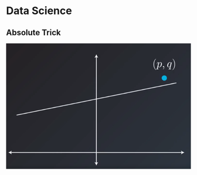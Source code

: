 #  Data Science

## Absolute Trick
![Point above the rect](https://github.com/steelcolosus/udacity-datascience/blob/master/images/point-above.png)

<!--stackedit_data:
eyJoaXN0b3J5IjpbLTI1NDI5NDcwMywxODI1MTc5OTczLC0xOT
g0NTcyMjAxXX0=
-->